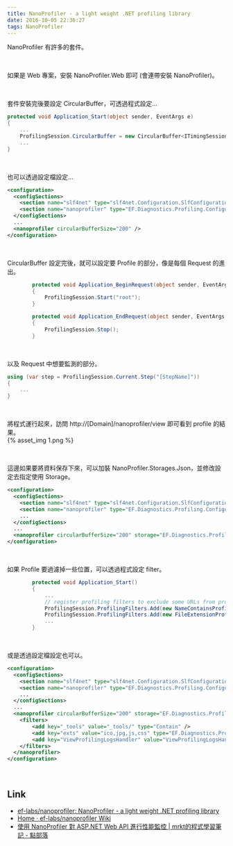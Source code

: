 ```yaml
---
title: NanoProfiler - a light weight .NET profiling library
date: 2016-10-05 22:36:27
tags: NanoProfiler
---
```


NanoProfiler 有許多的套件。  

<!-- More -->

<br/>


如果是 Web 專案，安裝 NanoProfiler.Web 即可 (會連帶安裝 NanoProfiler)。  

<br/>


套件安裝完後要設定 CircularBuffer，可透過程式設定...   

```c#
protected void Application_Start(object sender, EventArgs e)
{
    ...
    ProfilingSession.CircularBuffer = new CircularBuffer<ITimingSession>(200, session => false);
    ...
}
```

<br/>


也可以透過設定檔設定...  

```xml
<configuration>
  <configSections>
    <section name="slf4net" type="slf4net.Configuration.SlfConfigurationSection, slf4net" />
    <section name="nanoprofiler" type="EF.Diagnostics.Profiling.Configuration.NanoProfilerConfigurationSection, NanoProfiler" />
  </configSections>
  ...
  <nanoprofiler circularBufferSize="200" />
</configuration>
```

<br/>


CircularBuffer 設定完後，就可以設定要 Profile 的部分，像是每個 Request 的進出。    
```c#
        protected void Application_BeginRequest(object sender, EventArgs e)
        {
            ProfilingSession.Start("root");
        }

        protected void Application_EndRequest(object sender, EventArgs e)
        {
            ProfilingSession.Stop();
        }
```

<br/>


以及 Request 中想要監測的部分。  

```c#
using (var step = ProfilingSession.Current.Step("[StepName]"))
{
    ...
}
```

<br/>


將程式運行起來，訪問 http://[Domain]/nanoprofiler/view 即可看到 profile 的結果。  
{% asset_img 1.png %}

<br/>


這邊如果要將資料保存下來，可以加裝 NanoProfiler.Storages.Json，並修改設定去指定使用 Storage。  

```xml
<configuration>
  <configSections>
    <section name="slf4net" type="slf4net.Configuration.SlfConfigurationSection, slf4net" />
    <section name="nanoprofiler" type="EF.Diagnostics.Profiling.Configuration.NanoProfilerConfigurationSection, NanoProfiler" />
    ...
  </configSections>
  ...
  <nanoprofiler circularBufferSize="200" storage="EF.Diagnostics.Profiling.Storages.Json.JsonProfilingStorage, NanoProfiler.Storages.Json"/>
</configuration>
```

<br/>


如果 Profile 要過濾掉一些位置，可以透過程式設定 filter。  

```c#
        protected void Application_Start()
        {
            ...
            // register profiling filters to exclude some URLs from profiling
            ProfilingSession.ProfilingFilters.Add(new NameContainsProfilingFilter("_tools/"));
            ProfilingSession.ProfilingFilters.Add(new FileExtensionProfilingFilter("jpg", "js", "css"));
            ...
        }
```

<br/>


或是透過設定檔設定也可以。  

```xml
<configuration>
  <configSections>
    <section name="slf4net" type="slf4net.Configuration.SlfConfigurationSection, slf4net" />
    <section name="nanoprofiler" type="EF.Diagnostics.Profiling.Configuration.NanoProfilerConfigurationSection, NanoProfiler" />
    ...
  </configSections>
  ...
  <nanoprofiler circularBufferSize="200" storage="EF.Diagnostics.Profiling.Storages.Json.JsonProfilingStorage, NanoProfiler.Storages.Json">
    <filters>
        <add key="_tools" value="_tools/" type="Contain" />
        <add key="exts" value="ico,jpg,js,css" type="EF.Diagnostics.Profiling.Web.ProfilingFilters.FileExtensionProfilingFilter, NanoProfiler.Web" />
        <add key="ViewProfilingLogsHandler" value="ViewProfilingLogsHandler.*" type="regex" />
    </filters>
  </nanoprofiler>
</configuration>
```

<br/>


Link
----
* [ef-labs/nanoprofiler: NanoProfiler - a light weight .NET profiling library](https://github.com/ef-labs/nanoprofiler)
* [Home · ef-labs/nanoprofiler Wiki](https://github.com/ef-labs/nanoprofiler/wiki)
* [使用 NanoProfiler 對 ASP.NET Web API 進行性能監控 | mrkt的程式學習筆記 - 點部落](https://dotblogs.com.tw/mrkt/2016/06/05/142546)
